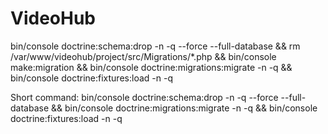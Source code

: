 # VideoHub
bin/console doctrine:schema:drop -n -q --force --full-database && 
rm /var/www/videohub/project/src/Migrations/*.php && 
bin/console make:migration && 
bin/console doctrine:migrations:migrate -n -q && 
bin/console doctrine:fixtures:load -n -q

Short command:
bin/console doctrine:schema:drop -n -q --force --full-database && bin/console doctrine:migrations:migrate -n -q && bin/console doctrine:fixtures:load -n -q